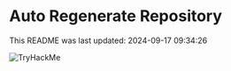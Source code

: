 # Auto Regenerate Repository

This README was last updated: 2024-09-17 09:34:26

 ![TryHackMe](https://tryhackme.com/badge/533634)